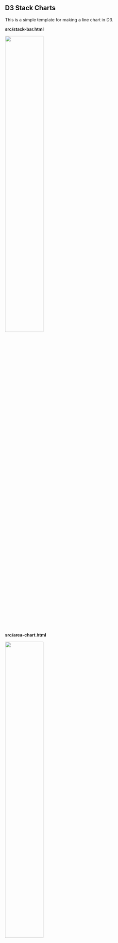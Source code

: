 ## D3 Stack Charts

This is a simple template for making a line chart in D3. 

**src/stack-bar.html**

<img src="https://raw.githubusercontent.com/jrue/d3-stacked-charts/master/screenshots/screenshot1.png" width="50%" height="auto" style="max-width:50%;height:auto;">

**src/area-chart.html**

<img src="https://raw.githubusercontent.com/jrue/d3-stacked-charts/master/screenshots/screenshot2.png" width="50%" height="auto" style="max-width:50%;height:auto;">

**src/area-chart-fill.html**

<img src="https://raw.githubusercontent.com/jrue/d3-stacked-charts/master/screenshots/screenshot3.png" width="50%" height="auto" style="max-width:50%;height:auto;">

**src/stream-graph.html**

<img src="https://raw.githubusercontent.com/jrue/d3-stacked-charts/master/screenshots/screenshot4.png" width="50%" height="auto" style="max-width:50%;height:auto;">

## Install instructions

To install, fork this repo, then clone a copy to your computer. (Note: You will need [Node.js](https://nodejs.org/en/) installed for this command to work.) Open a Terminal window in the directory from where you cloned your repository, and run the following command:

```
npm install
```

Next, install Grunt globally if you don't have it already.

```
sudo npm install -g grunt-cli
```

Then, run grunt to initiate the watch task.

```
grunt
```

Open the URL in your browser and modify the files in the `src` folder. 

## Deploy to Github Pages

To deploy to Github, simply run the deploy command, which will copy the `dist` folder to gh-pages branch. NOTE: You should probably change one of the file names to `index.html`.

```
grunt deploy
```

